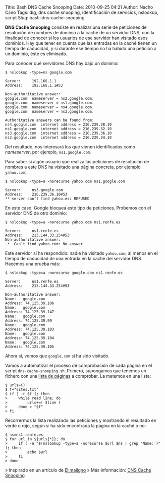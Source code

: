 Title: Bash DNS Cache Snooping
Date: 2010-09-25 04:21
Author: Nacho Cano
Tags: dig, dns cache snooping, identificación de servicios, nslookup, script
Slug: bash-dns-cache-snooping

__DNS Cache Snooping__ consiste en realizar una serie de peticiones de
resolución de nombres de dominio a la caché de un servidor DNS, con la
finalidad de conocer si los usuarios de ese servidor han visitado esos
dominios. Hay que tener en cuenta que las entradas en la caché tienen un
tiempo de caducidad, y si durante ese tiempo no ha habido una petición a
un dominio, éste es eliminado.

Para conocer qué servidores DNS hay bajo un dominio:

    $ nslookup -type=ns google.com

    Server:     192.168.1.1
    Address:    192.168.1.1#53

    Non-authoritative answer:
    google.com  nameserver = ns2.google.com.
    google.com  nameserver = ns1.google.com.
    google.com  nameserver = ns4.google.com.
    google.com  nameserver = ns3.google.com.

    Authoritative answers can be found from:
    ns4.google.com  internet address = 216.239.38.10
    ns1.google.com  internet address = 216.239.32.10
    ns3.google.com  internet address = 216.239.36.10
    ns2.google.com  internet address = 216.239.34.10

Del resultado, nos interesará los que vienen identificados como
_nameserver_, por ejemplo, `ns1.google.com`.

Para saber si algún usuario que realiza las peticiones de resolución de
nombres a este DNS ha visitado una página concreta, por ejemplo
`yahoo.com`:

    $ nslookup -type=a -norecurse yahoo.com ns1.google.com

    Server:     ns3.google.com
    Address:    216.239.36.10#53
    ** server can’t find yahoo.es: REFUSED

En este caso, Google bloquea este tipo de peticiones. Probemos con el
servidor DNS de otro dominio:

    $ nslookup -type=a -norecurse yahoo.com ns1.renfe.es

    Server:     ns1.renfe.es
    Address:    213.144.33.254#53
    Non-authoritative answer:
    _*_ Can’t find yahoo.com: No answer

Este servidor sí ha respondido: nadie ha visitado `yahoo.com`, al menos
en el tiempo de caducidad de una entrada en la caché del servidor DNS.
Hacemos una prueba más:

    $ nslookup -type=a -norecurse google.com ns1.renfe.es

    Server:     ns1.renfe.es
    Address:    213.144.33.254#53

    Non-authoritative answer:
    Name:   google.com
    Address: 74.125.39.106
    Name:   google.com
    Address: 74.125.39.147
    Name:   google.com
    Address: 74.125.39.99
    Name:   google.com
    Address: 74.125.39.103
    Name:   google.com
    Address: 74.125.39.104
    Name:   google.com
    Address: 74.125.39.105

Ahora sí, vemos que `google.com` sí ha sido visitado.

Vamos a automatizar el proceso de comprobación de cada página en el
script `dns-cache-snooping.sh`. Primero, supongamos que tenemos un
fichero con una [lista de páginas][] a comprobar. La metemos en una
lista:

    $ urls=()
    $ f="sites.txt"
    $ if [ -r $f ]; then
    >     while read line; do
    >         urls+=( $line )
    >     done > "$f"
    > fi

Recorrermos la lista realizando las peticiones y mostrando el resultado
en verde o rojo, según si ha sido encontrada la página en la caché o no:

    $ ns=ns1.renfe.es
    $ for url in ${urls[*]}; do
    >     if [ -n "$(nslookup -type=a -norecurse $url $ns | grep 'Name:')" ]; then
    >         echo $url
    >     fi
    > done

» Inspirado en un artículo de [El maligno][]
» Más información: [DNS Cache Snooping][]

  [lista de páginas]: http://terminus.ignaciocano.com/wp-uploads/linked/sites.txt
    "lista de páginas"
  [El maligno]: http://elladodelmal.blogspot.com/2010/07/foca-dns-cache-snooper.html
    "El maligno"
  [DNS Cache Snooping]: http://www.rootsecure.net/content/downloads/pdf/dns_cache_snooping.pdf
    "DNS Cache Snooping"
